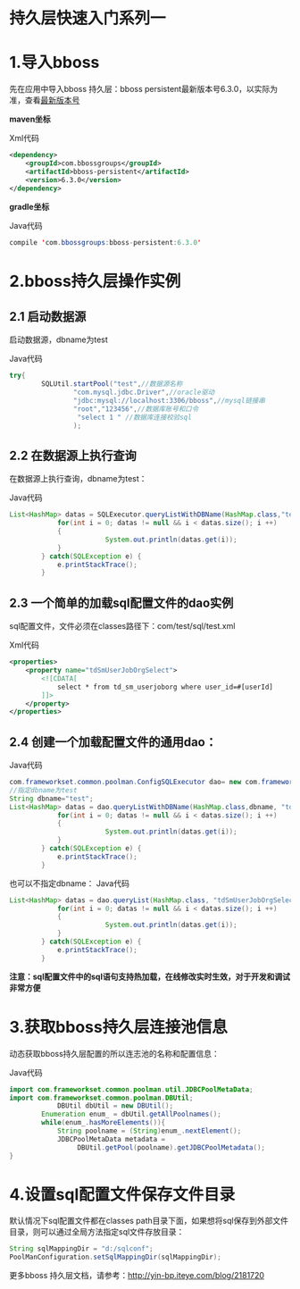 # 持久层快速入门系列一

# 1.导入bboss
先在应用中导入bboss 持久层：bboss persistent最新版本号6.3.0，以实际为准，查看[最新版本号](https://repo1.maven.org/maven2/com/bbossgroups/bboss-persistent/)

**maven坐标**

Xml代码

```xml
<dependency>   
    <groupId>com.bbossgroups</groupId>   
    <artifactId>bboss-persistent</artifactId>   
    <version>6.3.0</version>   
</dependency> 
```

**gradle坐标**

Java代码

```java
compile 'com.bbossgroups:bboss-persistent:6.3.0'  
```

# 2.bboss持久层操作实例

## 2.1 启动数据源

启动数据源，dbname为test

Java代码

```java
try{  
        SQLUtil.startPool("test",//数据源名称  
                "com.mysql.jdbc.Driver",//oracle驱动  
                "jdbc:mysql://localhost:3306/bboss",//mysql链接串  
                "root","123456",//数据库账号和口令  
                 "select 1 " //数据库连接校验sql  
                );  
```

## 2.2 在数据源上执行查询

在数据源上执行查询，dbname为test：

Java代码 

```java
List<HashMap> datas = SQLExecutor.queryListWithDBName(HashMap.class,"test", "select * from t_hive");  
            for(int i = 0; datas != null && i < datas.size(); i ++)  
            {  
                        System.out.println(datas.get(i));  
            }  
        } catch(SQLException e) {  
            e.printStackTrace();  
        }  
```

## 2.3 一个简单的加载sql配置文件的dao实例

sql配置文件，文件必须在classes路径下：com/test/sql/test.xml

Xml代码 

```xml
<properties>    
    <property name="tdSmUserJobOrgSelect">    
        <![CDATA[  
            select * from td_sm_userjoborg where user_id=#[userId]  
        ]]>    
    </property>    
</properties> 
```

## 2.4 创建一个加载配置文件的通用dao：
Java代码

```java
com.frameworkset.common.poolman.ConfigSQLExecutor dao= new com.frameworkset.common.poolman.ConfigSQLExecutor("com/test/sql/test.xml");    
//指定dbname为test    
String dbname="test";  
List<HashMap> datas = dao.queryListWithDBName(HashMap.class,dbname, "tdSmUserJobOrgSelect");    
            for(int i = 0; datas != null && i < datas.size(); i ++)    
            {    
                        System.out.println(datas.get(i));    
            }    
        } catch(SQLException e) {    
            e.printStackTrace();    
        }   
```

也可以不指定dbname：
Java代码 

```java
List<HashMap> datas = dao.queryList(HashMap.class, "tdSmUserJobOrgSelect");    
            for(int i = 0; datas != null && i < datas.size(); i ++)    
            {    
                        System.out.println(datas.get(i));    
            }    
        } catch(SQLException e) {    
            e.printStackTrace();    
        }  
```

**注意：sql配置文件中的sql语句支持热加载，在线修改实时生效，对于开发和调试非常方便**

# 3.获取bboss持久层连接池信息
动态获取bboss持久层配置的所以连志池的名称和配置信息：

Java代码 

```java
import com.frameworkset.common.poolman.util.JDBCPoolMetaData;  
import com.frameworkset.common.poolman.DBUtil;  
            DBUtil dbUtil = new DBUtil();  
        Enumeration enum_ = dbUtil.getAllPoolnames();  
        while(enum_.hasMoreElements()){  
            String poolname = (String)enum_.nextElement();  
            JDBCPoolMetaData metadata =    
                 DBUtil.getPool(poolname).getJDBCPoolMetadata();  
}  
```

# 4.设置sql配置文件保存文件目录
默认情况下sql配置文件都在classes path目录下面，如果想将sql保存到外部文件目录，则可以通过全局方法指定sql文件存放目录：
```java
String sqlMappingDir = "d:/sqlconf";
PoolManConfiguration.setSqlMappingDir(sqlMappingDir);

```
更多bboss 持久层文档，请参考：http://yin-bp.iteye.com/blog/2181720


  